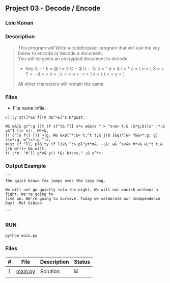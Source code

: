 ## Project 03 - Decode / Encode

### Loic Konan

### Description

> This program will Write a codebreaker program that will use the key below to encode or decode a document.  
> You will be given an encrypted document to decode.
>
> - Key
> A = !
> E = @
> I = #
> O = $
> U = %
> a = ^
> e = &
> i = *
> o = (
> u = )
> S = +
> T = -
> d = >
> h = ;
> k = <
> n = :
> r = ]
> s = {
> t = =
> y = ]
> 
> All other characters will remain the same.
### Files

- File name infile.

```
F)::y st(]*&s f](m R&^>&]'s D*g&st.

W& w&]& g(*:g ()t (f st^t& f(] s*x w&&<s ^:> ^s<&> t;& :&*g;b(]s' :*:& y&^] (l> s(:, M*<&, 
t( c^]& f(] ()] >(g. W& &xpl^*:&> t;^t t;& j(b ]&q)*]&> f&&>*:g, g]((m*:g, w^l<*:g ^:>, 
m(st (f ^ll, pl&:ty (f l(v& ^:> pl^yt*m&. -;&: w& ^s<&> M*<& w;^t t;& j(b w()l> b& w(]t;
t( ;*m. "#'ll g*v& y() t&: b)c<s," ;& s^*>.

```

### Output Example
    
    ```
    The quick brown fox jumps over the lazy dog.

    We will not go quietly into the night. We will not vanish without a fight. We're going to
    live on. We're going to survive. Today we celebrate our Independence Day! -Mel Gibson

    ```

### RUN

```bash
python main.py
```

### Files

|   #   | File               | Description | Status                  |
| :---: | ------------------ | ----------- | ----------------------- |
|   1   | [main.py](main.py) | Solution    | :ballot_box_with_check: |
